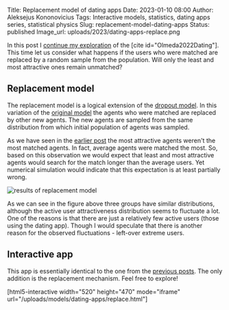 Title: Replacement model of dating apps
Date: 2023-01-10 08:00
Author: Aleksejus Kononovicius
Tags: Interactive models, statistics, dating apps series, statistical physics
Slug: replacement-model-dating-apps
Status: published
Image_url: uploads/2023/dating-apps-replace.png

In this post I [continue my
exploration](/tag/dating-apps-series/) of the [cite id="Olmeda2022Dating"].
This time let us consider what happens if the users who were matched are
replaced by a random sample from the population. Will only the least and
most attractive ones remain unmatched?
<!--more-->

## Replacement model

The replacement model is a logical extension of the [dropout
model]({filename}/articles/2022/dropout-model-dating-apps.md). In this
variation of the [original
model]({filename}/articles/2022/statistical-physics-dating-apps.md) the
agents who were matched are replaced by other new agents. The new agents are
sampled from the same distribution from which initial population of agents
was sampled.

As we have seen in the [earlier
post]({filename}/articles/2022/dynamic-model-dating-apps.md) the most
attractive agents weren't the most matched agents. In fact, average agents
were matched the most. So, based on this observation we would expect that
least and most attractive agents would search for the match longer than the
average users. Yet numerical simulation would indicate that this expectation
is at least partially wrong.

![results of replacement
model]({static}/uploads/2023/dating-apps-replace.png "(lower figure)
Comparison sample population (red curve), matched user population (blue
curve) and the active user population (grey curve) match.")

As we can see in the figure above three groups have similar distributions,
although the active user attractiveness distribution seems to fluctuate a
lot. One of the reasons is that there are just a relatively few active users
(those using the dating app). Though I would speculate that there is another
reason for the observed fluctuations - left-over extreme users.

## Interactive app

This app is essentially identical to the one from the [previous
posts]({filename}/articles/2022/dropout-model-dating-apps.md). The only
addition is the replacement mechanism. Feel free to explore!

[html5-interactive width="520" height="470" mode="iframe"
url="/uploads/models/dating-apps/replace.html"]
